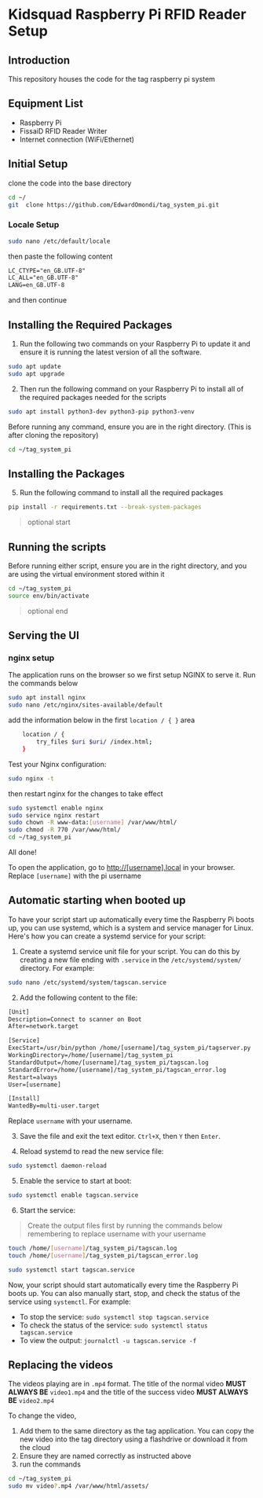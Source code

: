 # Kidsquad Raspberry Pi RFID Reader Setup

## Introduction

This repository houses  the  code for the tag  raspberry pi system

## Equipment List

- Raspberry Pi
- FissaiD RFID Reader Writer 
- Internet connection (WiFi/Ethernet)

## Initial Setup

clone the code into the base directory

```bash
cd ~/
git  clone https://github.com/EdwardOmondi/tag_system_pi.git
```

### Locale Setup
```bash
sudo nano /etc/default/locale
```

then paste the following content

```txt
LC_CTYPE="en_GB.UTF-8"
LC_ALL="en_GB.UTF-8"
LANG=en_GB.UTF-8
```

and then continue

## Installing the Required Packages

1. Run the following two commands on your Raspberry Pi to update it and ensure it is running the latest version of all the software.

```bash
sudo apt update
sudo apt upgrade
```

2. Then run the following command on your Raspberry Pi to install all of the required packages needed for the scripts

```bash
sudo apt install python3-dev python3-pip python3-venv
```

Before running any command, ensure you are in the right directory. (This is after cloning the repository)

```bash
cd ~/tag_system_pi
```

## Installing the Packages
5. Run the following command to install all the required packages

```bash
pip install -r requirements.txt --break-system-packages
```
> optional start
## Running the scripts

Before running either script, ensure you are in the right directory, and you are using the virtual environment stored within it

```bash
cd ~/tag_system_pi
source env/bin/activate
```

> optional end

## Serving the UI

### nginx setup

The application runs on the browser so we first setup NGINX to serve it.
Run the commands below

```bash
sudo apt install nginx
sudo nano /etc/nginx/sites-available/default
```
add the information below in the first `location / { }` area
```bash
    location / {
        try_files $uri $uri/ /index.html;
    }
```

Test your Nginx configuration:
```bash
sudo nginx -t
```

then restart nginx for the changes to take effect
```bash
sudo systemctl enable nginx
sudo service nginx restart
sudo chown -R www-data:[username] /var/www/html/
sudo chmod -R 770 /var/www/html/
cd ~/tag_system_pi
```

All done!

To open the application, go to [http://[username].local](http://[username].local) in your browser. Replace `[username]` with the pi username

## Automatic starting when booted up

To have your script start up automatically every time the Raspberry Pi boots up, you can use systemd, which is a system and service manager for Linux. Here's how you can create a systemd service for your script:

1. Create a systemd service unit file for your script. You can do this by creating a new file ending with `.service` in the `/etc/systemd/system/` directory. For example:

```bash
sudo nano /etc/systemd/system/tagscan.service
```

2. Add the following content to the file:

```txt
[Unit]
Description=Connect to scanner on Boot
After=network.target

[Service]
ExecStart=/usr/bin/python /home/[username]/tag_system_pi/tagserver.py
WorkingDirectory=/home/[username]/tag_system_pi
StandardOutput=/home/[username]/tag_system_pi/tagscan.log
StandardError=/home/[username]/tag_system_pi/tagscan_error.log
Restart=always
User=[username]

[Install]
WantedBy=multi-user.target
```

Replace `username` with your username.

3. Save the file and exit the text editor. `Ctrl+X`, then `Y` then `Enter`.

4. Reload systemd to read the new service file:

```bash
sudo systemctl daemon-reload
```

5. Enable the service to start at boot:

```bash
sudo systemctl enable tagscan.service
```

6. Start the service:
  > Create the output files first by running the commands below remembering to replace username with your username

```bash
touch /home/[username]/tag_system_pi/tagscan.log
touch /home/[username]/tag_system_pi/tagscan_error.log
```

```bash
sudo systemctl start tagscan.service
```

Now, your script should start automatically every time the Raspberry Pi boots up. You can also manually start, stop, and check the status of the service using `systemctl`. For example:

- To stop the service: `sudo systemctl stop tagscan.service`
- To check the status of the service: `sudo systemctl status tagscan.service`
- To view the output: `journalctl -u tagscan.service -f`
 
## Replacing the videos
The videos playing are in `.mp4` format.
The title of the normal video **MUST ALWAYS BE** `video1.mp4`
and the title of the success video **MUST ALWAYS BE** `video2.mp4`

To change the video, 
1. Add them to the same directory as the tag application. You can copy the new video into the tag directory using a flashdrive or download it from the cloud
2. Ensure they are named correctly as instructed  above
3. run the commands
```bash
cd ~/tag_system_pi
sudo mv video?.mp4 /var/www/html/assets/
```
